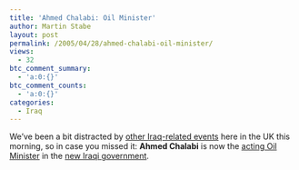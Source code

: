 ```yaml
---
title: 'Ahmed Chalabi: Oil Minister'
author: Martin Stabe
layout: post
permalink: /2005/04/28/ahmed-chalabi-oil-minister/
views:
  - 32
btc_comment_summary:
  - 'a:0:{}'
btc_comment_counts:
  - 'a:0:{}'
categories:
  - Iraq
---
```

We&rsquo;ve been a bit distracted by [other Iraq-related events][1] here in the UK this morning, so in case you missed it: **Ahmed Chalabi** is now the [acting Oil Minister][2] in the [new Iraqi government][3].

 [1]: http://europhobia.blogspot.com/2005/04/blair-insists-iraq-war-was-legal.html
 [2]: http://atrios.blogspot.com/2005_04_24_atrios_archive.html#111468518646127980
 [3]: http://www.alertnet.org/thenews/newsdesk/SIM834983.htm